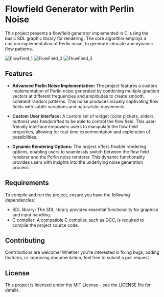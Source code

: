 # Flowfield Generator with Perlin Noise
This project presents a flowfield generator implemented in C, using the basic SDL graphic library for rendering. The core algorithm employs a custom implementation of Perlin noise, to generate intricate and dynamic flow patterns.

![FlowField_1](https://github.com/thomas-francois/FlowField/assets/103375765/31fbb141-1ea7-406f-b622-1259f0b98eea)
![FlowField_2](https://github.com/thomas-francois/FlowField/assets/103375765/8cd35151-b23d-4f9e-86df-4c4030e5c42f)
![FlowField_3](https://github.com/thomas-francois/FlowField/assets/103375765/6d1a46a8-d4fb-4020-9d2e-437c8d0316a6)

## Features
- **Advanced Perlin Noise Implementation:** The project features a custom implementation of Perlin noise generated by combining multiple gradient vectors at different frequencies and amplitudes to create smooth, coherent random patterns. This noise produces visually captivating flow fields with subtle variations and naturalistic movements.

- **Custom User Interface:** A custom set of widget (color pickers, sliders, buttons) was handcrafted to be able to control the flow field. This user-friendly interface empowers users to manipulate the flow field properties, allowing for real-time experimentation and exploration of possibilities.

- **Dynamic Rendering Options:** The project offers flexible rendering options, enabling users to seamlessly switch between the flow field renderer and the Perlin noise renderer. This dynamic functionality provides users with insights into the underlying noise generation process.

##  Requirements
To compile and run the project, ensure you have the following dependencies:

- SDL library: The SDL library provides essential functionality for graphics and input handling.
- C compiler: A compatible C compiler, such as GCC, is required to compile the project source code.

## Contributing
Contributions are welcome! Whether you're interested in fixing bugs, adding features, or improving documentation, feel free to submit a pull request.

## License
This project is licensed under the MIT License - see the LICENSE file for details.
